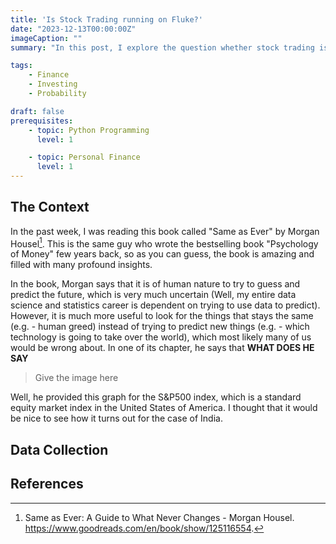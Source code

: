 ```yaml
---
title: 'Is Stock Trading running on Fluke?'
date: "2023-12-13T00:00:00Z"
imageCaption: ""
summary: "In this post, I explore the question whether stock trading is actually better than guessing heads or tails in an unbiased coin."

tags:
    - Finance
    - Investing
    - Probability

draft: false
prerequisites:
    - topic: Python Programming
      level: 1

    - topic: Personal Finance
      level: 1 
---
```


## The Context

In the past week, I was reading this book called "Same as Ever" by Morgan Housel[^1]. This is the same guy who wrote the bestselling book "Psychology of Money" few years back, so as you can guess, the book is amazing and filled with many profound insights. 

In the book, Morgan says that it is of human nature to try to guess and predict the future, which is very much uncertain (Well, my entire data science and statistics career is dependent on trying to use data to predict). However, it is much more useful to look for the things that stays the same (e.g. - human greed) instead of trying to predict new things (e.g. - which technology is going to take over the world), which most likely many of us would be wrong about. In one of its chapter, he says that **WHAT DOES HE SAY**

> Give the image here

Well, he provided this graph for the S&P500 index, which is a standard equity market index in the United States of America. I thought that it would be nice to see how it turns out for the case of India.

## Data Collection





## References

[^1]: Same as Ever: A Guide to What Never Changes - Morgan Housel. https://www.goodreads.com/en/book/show/125116554. 

